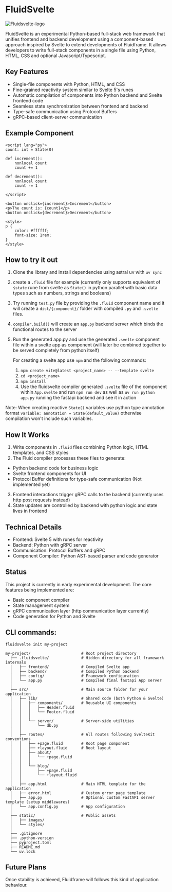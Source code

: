 # FluidSvelte

![Fluidsvelte-logo](https://indigo-radical-heron-149.mypinata.cloud/ipfs/bafkreicg4yyrp252mj6z54gj5paebker5uf33kktlxzjsrqhywv2ya2dle)

FluidSvelte is an experimental Python-based full-stack web framework that unifies frontend and backend development using a component-based approach inspired by Svelte to extend developments of Fluidframe. It allows developers to write full-stack components in a single file using Python, HTML, CSS and optional Javascript/Typescript.


## Key Features
- Single-file components with Python, HTML, and CSS
- Fine-grained reactivity system similar to Svelte 5's runes
- Automatic compilation of components into Python backend and Svelte frontend code
- Seamless state synchronization between frontend and backend
- Type-safe communication using Protocol Buffers
- gRPC-based client-server communication


## Example Component
```fluid
<script lang="py">
count: int = State(0)

def increment():
    nonlocal count
    count += 1

def decrement():
    nonlocal count
    count -= 1

</script>

<button onclick={increment}>Increment</button>
<p>The count is: {count}</p>
<button onclick={decrement}>Decrement</button>

<style>
p {
    color: #ffffff;
    font-size: 1rem;
}
</style>
```

## How to try it out
1. Clone the library and install dependencies using astral uv with `uv sync`
2. create a `.fluid` file for example (currently only supports equivalent of `$state` rune from svelte as `State()` in python parallel with basic data types such as numbers, strings and booleans)
3. Try running `test.py` file by providing the `.fluid` component name and it will create a `dist/{component}/` folder with compiled `.py` and `.svelte` files.
4. `compiler.build()` will create an `app.py` backend server which binds the functional routes to the server
5. Run the generated app.py and use the generated `.svelte` component file within a svelte app as component (will later be combined together to be served completely from python itself)

    For creating a svelte app use `npm` and the following commands:
    1. `npm create vite@latest <project_name> -- --template svelte`
    2. `cd <project_name>`
    3. `npm install`
    4. Use the fluidsvelte compiler generated `.svelte` file of the component within `App.svelte` and run `npm run dev` as well as `uv run python app.py` running the fastapi backend and see it in action


Note: When creating reactive `State()` variables use python type annotation format `variable: annotation = State(default_value)` otherwise compilation won't include such variables.


## How It Works
1. Write components in `.fluid` files combining Python logic, HTML templates, and CSS styles
2. The Fluid compiler processes these files to generate:
  - Python backend code for business logic
  - Svelte frontend components for UI
  - Protocol Buffer definitions for type-safe communication (Not implemented yet)
3. Frontend interactions trigger gRPC calls to the backend (currently uses http post requests instead)
4. State updates are controlled by backend with python logic and state lives in frontend


## Technical Details
- Frontend: Svelte 5 with runes for reactivity
- Backend: Python with gRPC server
- Communication: Protocol Buffers and gRPC
- Component Compiler: Python AST-based parser and code generator


## Status
This project is currently in early experimental development. The core features being implemented are:
- Basic component compiler
- State management system
- gRPC communication layer (http communication layer currently)
- Code generation for Python and Svelte


## CLI commands:

`fluidsvelte init my-project`
```
my-project/                      # Root project directory
  ├── .fluidsvelte/              # Hidden directory for all framework internals
  │   ├── frontend/              # Compiled Svelte app
  │   ├── backend/               # Compiled Python backend
  │   ├── config/                # Framework configuration
  │   └── app.py                 # Compiled final fastapi App server
  │
  ├── src/                       # Main source folder for your application
  │   ├── lib/                   # Shared code (both Python & Svelte)
  │   │   ├── components/        # Reusable UI components
  │   │   │   ├── Header.fluid
  │   │   │   └── Footer.fluid
  │   │   │ 
  │   │   └── server/            # Server-side utilities
  │   │       └── db.py
  │   │
  │   ├── routes/                # All routes following SvelteKit conventions
  │   │   ├── +page.fluid        # Root page component
  │   │   ├── +layout.fluid      # Root layout
  │   │   ├── about/
  │   │   │   └── +page.fluid
  │   │   │
  │   │   └── blog/
  │   │       ├── +page.fluid
  │   │       └── +layout.fluid
  │   │
  │   ├── app.html               # Main HTML template for the application
  │   ├── error.html             # Custom error page template
  │   ├── app.py                 # Optional custom FastAPI server template (setup middlewares)
  │   └── app.config.py          # App configuration
  │
  ├── static/                    # Public assets
  │   ├── images/                
  │   └── styles/
  │
  ├── .gitignore    
  ├── .python-version    
  ├── pyproject.toml
  ├── README.md
  └── uv.lock                    
```


## Future Plans
Once stability is achieved, Fluidframe will follows this kind of application behaviour.
